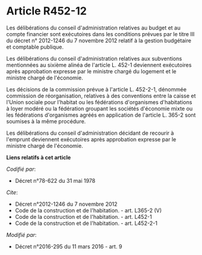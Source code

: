 # Article R452-12

Les délibérations du conseil d'administration relatives au budget et au compte financier sont exécutoires dans les conditions
prévues par le titre III du décret n° 2012-1246 du 7 novembre 2012 relatif à la gestion budgétaire et comptable publique. 

Les délibérations du conseil d'administration relatives aux subventions mentionnées au sixième alinéa de l'article L. 452-1
deviennent exécutoires après approbation expresse par le ministre chargé du logement et le ministre chargé de l'économie. 

Les décisions de la commission prévue à l'article L. 452-2-1, dénommée commission de réorganisation, relatives à des
conventions entre la caisse et l'Union sociale pour l'habitat ou les fédérations d'organismes d'habitations à loyer modéré ou
la fédération groupant les sociétés d'économie mixte ou les fédérations d'organismes agréés en application de l'article L.
365-2 sont soumises à la même procédure. 

Les délibérations du conseil d'administration décidant de recourir à l'emprunt deviennent exécutoires après approbation
expresse par le ministre chargé de l'économie.

**Liens relatifs à cet article**

_Codifié par_:

  - Décret n°78-622 du 31 mai 1978

_Cite_:

  - Décret n°2012-1246 du 7 novembre 2012
  - Code de la construction et de l'habitation. - art. L365-2 (V)
  - Code de la construction et de l'habitation. - art. L452-1
  - Code de la construction et de l'habitation. - art. L452-2-1

_Modifié par_:

  - Décret n°2016-295 du 11 mars 2016 - art. 9
